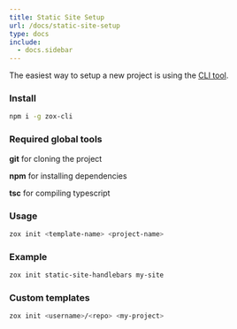 ```yaml
---
title: Static Site Setup
url: /docs/static-site-setup
type: docs
include:
  - docs.sidebar
---
```


The easiest way to setup a new project is using the [CLI tool](https://www.npmjs.com/package/zox-cli).

### Install

```bash
npm i -g zox-cli
```

### Required global tools

**git** for cloning the project

**npm** for installing dependencies

**tsc** for compiling typescript

### Usage

```bash
zox init <template-name> <project-name>
```

### Example

```bash
zox init static-site-handlebars my-site
```

### Custom templates

```bash
zox init <username>/<repo> <my-project>
```
